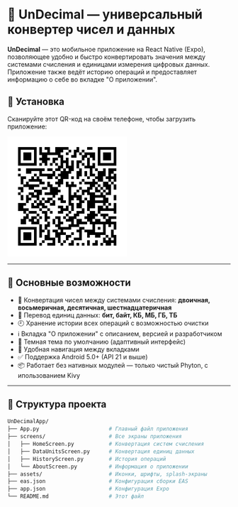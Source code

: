 # 📱 UnDecimal — универсальный конвертер чисел и данных

**UnDecimal** — это мобильное приложение на React Native (Expo), позволяющее удобно и быстро конвертировать значения между системами счисления и единицами измерения цифровых данных. Приложение также ведёт историю операций и предоставляет информацию о себе во вкладке "О приложении".



## 📲 Установка

Сканируйте этот QR-код на своём телефоне, чтобы загрузить приложение:

![QR Code](qr-code-0000.jpg)





---

## 🎯 Основные возможности

- 🔢 Конвертация чисел между системами счисления: **двоичная, восьмеричная, десятичная, шестнадцатеричная**
- 💾 Перевод единиц данных: **бит, байт, КБ, МБ, ГБ, ТБ**
- 🕘 Хранение истории всех операций с возможностью очистки
- ℹ️ Вкладка "О приложении" с описанием, версией и разработчиком
- 🌙 Темная тема по умолчанию (адаптивный интерфейс)
- 📱 Удобная навигация между вкладками
- ✅ Поддержка Android 5.0+ (API 21 и выше)
- 📦 Работает без нативных модулей — только чистый Phyton, с ипользованием Kivy

---

## 📂 Структура проекта

```bash
UnDecimalApp/
├── App.py                      # Главный файл приложения
├── screens/                    # Все экраны приложения
│   ├── HomeScreen.py           # Конвертация систем счисления
│   ├── DataUnitsScreen.py      # Конвертация единиц данных
│   ├── HistoryScreen.py        # История операций
│   └── AboutScreen.py          # Информация о приложении
├── assets/                     # Иконки, шрифты, splash-экраны
├── eas.json                    # Конфигурация сборки EAS
├── app.json                    # Конфигурация Expo
└── README.md                   # Этот файл
